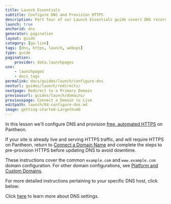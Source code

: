 ```yaml
---
title: Launch Essentials
subtitle: Configure DNS and Provision HTTPS
description: Part four of our Launch Essentials guide covers DNS records and HTTPS provisioning.
launch: true
anchorid: dns
generator: pagination
layout: guide
category: [go-live]
tags: [dns, https, launch, webops]
type: guide
pagination:
    provider: data.launchpages
use:
    - launchpages
    - docs_tags
permalink: docs/guides/launch/configure-dns
nexturl: guides/launch/redirects/
nextpage: Redirect to a Primary Domain
previousurl: guides/launch/domains/
previouspage: Connect a Domain to Live
editpath: launch/04-configure-dns.md
image: getting-started-Largethumb
---
```


In this lesson we'll configure DNS and provision [free, automated HTTPS](/https) on Pantheon.

<Alert title="Note" type="info">

If your site is already live and serving HTTPS traffic, and will require HTTPS on Pantheon, return to [Connect a Domain Name](/guides/launch/domains) and complete the steps to pre-provision HTTPS before updating DNS to avoid downtime.

</Alert>

These instructions cover the common `example.com` and `www.example.com` domain configuration. For other domain configurations, see [Platform and Custom Domains](/domains/#custom-domains).

<Partial file="configure-dns.md" />

For more detailed instructions pertaining to your specific DNS host, click below:

<Accordion title=" DNS Host-Specific Instructions" id="host-specific2" icon="info-sign">

<DNSProviderDocs />

</Accordion>

Click [here](/dns/#frequently-asked-questions) to learn more about DNS settings.

<Partial file="enable-https.md" />

<Partial file="https-requirements.md" />
